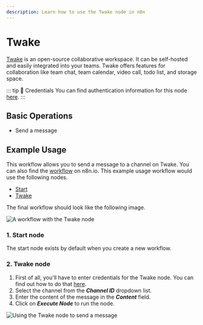 ```yaml
---
description: Learn how to use the Twake node in n8n
---
```


# Twake

[Twake](https://twake.app/) is an open-source collaborative workspace. It can be self-hosted and easily integrated into your teams. Twake offers features for collaboration like team chat, team calendar, video call, todo list, and storage space.

::: tip 🔑 Credentials
You can find authentication information for this node [here](../../../credentials/Twake/README.md).
:::

## Basic Operations

- Send a message


## Example Usage

This workflow allows you to send a message to a channel on Twake. You can also find the [workflow](https://n8n.io/workflows/595) on n8n.io. This example usage workflow would use the following nodes.
- [Start](../../core-nodes/Start/README.md)
- [Twake]()

The final workflow should look like the following image.

![A workflow with the Twake node](./workflow.png)

### 1. Start node

The start node exists by default when you create a new workflow.


### 2. Twake node

1. First of all, you'll have to enter credentials for the Twake node. You can find out how to do that [here](../../../credentials/Twake/README.md).
2. Select the channel from the ***Channel ID*** dropdown list.
3. Enter the content of the message in the ***Content*** field.
4. Click on ***Execute Node*** to run the node.

![Using the Twake node to send a message](./Twake_node.png)
